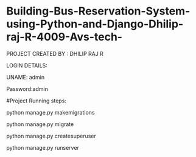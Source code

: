 # Building-Bus-Reservation-System-using-Python-and-Django-Dhilip-raj-R-4009-Avs-tech-


PROJECT CREATED BY : DHILIP RAJ R



LOGIN DETAILS:


UNAME: admin


Password:admin




#Project Running steps:

python manage.py makemigrations

python manage.py migrate

python manage.py createsuperuser

python manage.py runserver

